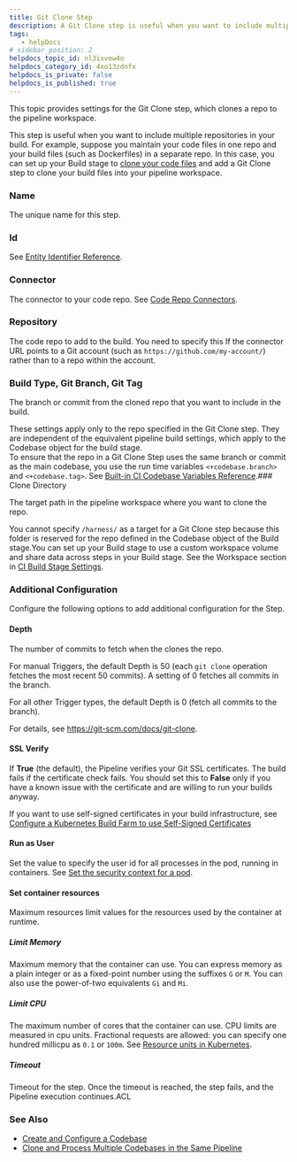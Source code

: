 ```yaml
---
title: Git Clone Step
description: A Git Clone step is useful when you want to include multiple repositories in your build. Each step clones its repo to the pipeline workspace along with the cloned codebase.
tags: 
   - helpDocs
# sidebar_position: 2
helpdocs_topic_id: nl3ixvew4o
helpdocs_category_id: 4xo13zdnfx
helpdocs_is_private: false
helpdocs_is_published: true
---
```


This topic provides settings for the Git Clone step, which clones a repo to the pipeline workspace.

This step is useful when you want to include multiple repositories in your build. For example, suppose you maintain your code files in one repo and your build files (such as Dockerfiles) in a separate repo. In this case, you can set up your Build stage to [clone your code files](https://docs.harness.io/article/mozd8b49td) and add a Git Clone step to clone your build files into your pipeline workspace.

### Name

The unique name for this step.

### Id

See [Entity Identifier Reference](/article/li0my8tcz3-entity-identifier-reference).

### Connector

The connector to your code repo. See [Code Repo Connectors](https://docs.harness.io/category/xyexvcc206).

### Repository

The code repo to add to the build. You need to specify this If the connector URL points to a Git account (such as `https://github.com/my-account/`) rather than to a repo within the account.

### Build Type, Git Branch, Git Tag

The branch or commit from the cloned repo that you want to include in the build.

These settings apply only to the repo specified in the Git Clone step. They are independent of the equivalent pipeline build settings, which apply to the Codebase object for the build stage.  
To ensure that the repo in a Git Clone Step uses the same branch or commit as the main codebase, you use the run time variables `<+codebase.branch>` and `<+codebase.tag>`. See [Built-in CI Codebase Variables Reference](https://docs.harness.io/article/576gjpak61).### Clone Directory

The target path in the pipeline workspace where you want to clone the repo.

You cannot specify `/harness/` as a target for a Git Clone step because this folder is reserved for the repo defined in the Codebase object of the Build stage.You can set up your Build stage to use a custom workspace volume and share data across steps in your Build stage. See the Workspace section in [CI Build Stage Settings](https://docs.harness.io/article/yn4x8vzw3q#workspace).

### Additional Configuration

Configure the following options to add additional configuration for the Step.

#### Depth

The number of commits to fetch when the clones the repo.

For manual Triggers, the default Depth is 50 (each `git clone` operation fetches the most recent 50 commits). A setting of 0 fetches all commits in the branch. 

For all other Trigger types, the default Depth is 0 (fetch all commits to the branch).

For details, see <https://git-scm.com/docs/git-clone>.

#### SSL Verify

If **True** (the default), the Pipeline verifies your Git SSL certificates. The build fails if the certificate check fails. You should set this to **False** only if you have a known issue with the certificate and are willing to run your builds anyway.

If you want to use self-signed certificates in your build infrastructure, see [Configure a Kubernetes Build Farm to use Self-Signed Certificates](/article/e5qkn9atiw-configure-a-kubernetes-build-farm-to-use-self-signed-certificates)

#### Run as User

Set the value to specify the user id for all processes in the pod, running in containers. See [Set the security context for a pod](https://kubernetes.io/docs/tasks/configure-pod-container/security-context/#set-the-security-context-for-a-pod).

#### Set container resources

Maximum resources limit values for the resources used by the container at runtime.

##### Limit Memory

Maximum memory that the container can use. You can express memory as a plain integer or as a fixed-point number using the suffixes `G` or `M`. You can also use the power-of-two equivalents `Gi` and `Mi`.

##### Limit CPU

The maximum number of cores that the container can use. CPU limits are measured in cpu units. Fractional requests are allowed: you can specify one hundred millicpu as `0.1` or `100m`. See [Resource units in Kubernetes](https://kubernetes.io/docs/concepts/configuration/manage-resources-containers/#resource-units-in-kubernetes).

##### Timeout

Timeout for the step. Once the timeout is reached, the step fails, and the Pipeline execution continues.ACL

### See Also

* [Create and Configure a Codebase](https://docs.harness.io/article/mozd8b49td)
* [Clone and Process Multiple Codebases in the Same Pipeline](https://docs.harness.io/article/k8tz6mtiut)

